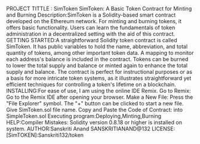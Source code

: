 PROJECT TITTLE : SimToken
SimToken: A Basic Token Contract for Minting and Burning
Description:SimToken is a Solidity-based smart contract developed on the Ethereum network. 
For minting and burning tokens, it offers basic functionality. Users can learn the fundamentals of token administration in a decentralized setting with the aid of this contract.
GETTING STARTED:A straightforward Solidity token contract is called SimToken. It has public variables to hold the name, abbreviation, and total quantity of tokens, among other important token data. 
A mapping to monitor each address's balance is included in the contract. Tokens can be burned to lower the total supply and balance or minted again to enhance the total supply and balance.
The contract is perfect for instructional purposes or as a basis for more intricate token systems, as it illustrates straightforward yet efficient techniques for controlling a token's lifetime on a blockchain.
INSTALLING:For ease of use, I am using the online IDE Remix.
Go to Remix:
Go to the Remix IDE after opening your browser.
Make a New File:
Press the "File Explorer" symbol.
The "+" button can be clicked to start a new file.
Give SimToken.sol file name.
Copy and Paste the Code of Contract: into SimpleToken.sol 
Executing program:Deploying,Minting,Burning
HELP:Compiler Mistakes: Solidity version 0.8.18 or higher is installed on  system.
AUTHOR:Sanskriti Anand
      SANSKRITIANAND@132
LICENSE:[SimTOKEN]:Sanskriti132/token

